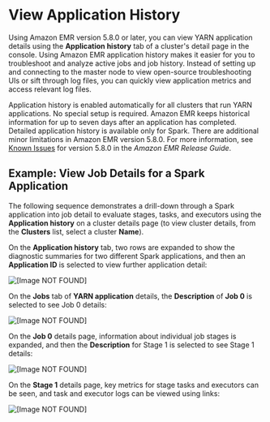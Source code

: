 # View Application History<a name="emr-cluster-application-history"></a>

Using Amazon EMR version 5\.8\.0 or later, you can view YARN application details using the **Application history** tab of a cluster's detail page in the console\. Using Amazon EMR application history makes it easier for you to troubleshoot and analyze active jobs and job history\. Instead of setting up and connecting to the master node to view open\-source troubleshooting UIs or sift through log files, you can quickly view application metrics and access relevant log files\.

Application history is enabled automatically for all clusters that run YARN applications\. No special setup is required\. Amazon EMR keeps historical information for up to seven days after an application has completed\. Detailed application history is available only for Spark\. There are additional minor limitations in Amazon EMR version 5\.8\.0\. For more information, see [Known Issues](http://docs.aws.amazon.com/emr/latest/ReleaseGuide/emr-whatsnew.html#emr-580-known-issues) for version 5\.8\.0 in the *Amazon EMR Release Guide*\.

## Example: View Job Details for a Spark Application<a name="app-history-spark-example"></a>

The following sequence demonstrates a drill\-down through a Spark application into job detail to evaluate stages, tasks, and executors using the **Application history** on a cluster details page \(to view cluster details, from the **Clusters** list, select a cluster **Name**\)\.

On the **Application history** tab, two rows are expanded to show the diagnostic summaries for two different Spark applications, and then an **Application ID** is selected to view further application detail:

![\[Image NOT FOUND\]](http://docs.aws.amazon.com/emr/latest/ManagementGuide/images/app-history-app.png)

On the **Jobs** tab of **YARN application** details, the **Description** of **Job 0** is selected to see Job 0 details:

![\[Image NOT FOUND\]](http://docs.aws.amazon.com/emr/latest/ManagementGuide/images/app-history-job-1.png)

On the **Job 0** details page, information about individual job stages is expanded, and then the **Description** for Stage 1 is selected to see Stage 1 details:

![\[Image NOT FOUND\]](http://docs.aws.amazon.com/emr/latest/ManagementGuide/images/app-history-job-2.png)

On the **Stage 1** details page, key metrics for stage tasks and executors can be seen, and task and executor logs can be viewed using links:

![\[Image NOT FOUND\]](http://docs.aws.amazon.com/emr/latest/ManagementGuide/images/app-history-job-3.png)